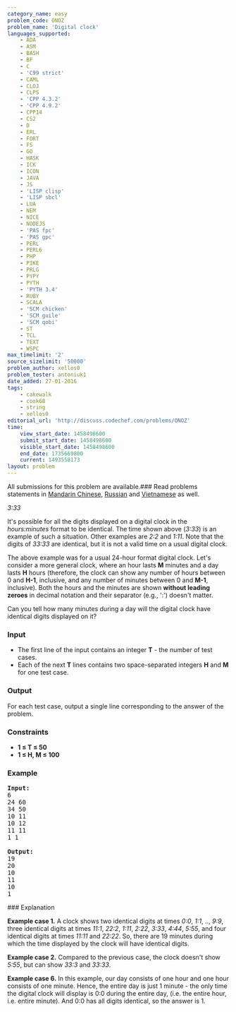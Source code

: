 ```yaml
---
category_name: easy
problem_code: ONOZ
problem_name: 'Digital clock'
languages_supported:
    - ADA
    - ASM
    - BASH
    - BF
    - C
    - 'C99 strict'
    - CAML
    - CLOJ
    - CLPS
    - 'CPP 4.3.2'
    - 'CPP 4.9.2'
    - CPP14
    - CS2
    - D
    - ERL
    - FORT
    - FS
    - GO
    - HASK
    - ICK
    - ICON
    - JAVA
    - JS
    - 'LISP clisp'
    - 'LISP sbcl'
    - LUA
    - NEM
    - NICE
    - NODEJS
    - 'PAS fpc'
    - 'PAS gpc'
    - PERL
    - PERL6
    - PHP
    - PIKE
    - PRLG
    - PYPY
    - PYTH
    - 'PYTH 3.4'
    - RUBY
    - SCALA
    - 'SCM chicken'
    - 'SCM guile'
    - 'SCM qobi'
    - ST
    - TCL
    - TEXT
    - WSPC
max_timelimit: '2'
source_sizelimit: '50000'
problem_author: xellos0
problem_tester: antoniuk1
date_added: 27-01-2016
tags:
    - cakewalk
    - cook68
    - string
    - xellos0
editorial_url: 'http://discuss.codechef.com/problems/ONOZ'
time:
    view_start_date: 1458498600
    submit_start_date: 1458498600
    visible_start_date: 1458498600
    end_date: 1735669800
    current: 1493558173
layout: problem
---
```

All submissions for this problem are available.###  Read problems statements in [Mandarin Chinese](http://www.codechef.com/download/translated/COOK68/mandarin/ONOZ.pdf), [Russian](http://www.codechef.com/download/translated/COOK68/russian/ONOZ.pdf) and [Vietnamese](http://www.codechef.com/download/translated/COOK68/vietnamese/ONOZ.pdf) as well.

_3:33_

It's possible for all the digits displayed on a digital clock in the _hours:minutes_ format to be identical. The time shown above (_3:33_) is an example of such a situation. Other examples are _2:2_ and _1:11_. Note that the digits of _33:33_ are identical, but it is not a valid time on a usual digital clock.

The above example was for a usual 24-hour format digital clock. Let's consider a more general clock, where an hour lasts **M** minutes and a day lasts **H** hours (therefore, the clock can show any number of hours between 0 and **H-1**, inclusive, and any number of minutes between 0 and **M-1**, inclusive). Both the hours and the minutes are shown **without leading zeroes** in decimal notation and their separator (e.g., ':') doesn't matter.

Can you tell how many minutes during a day will the digital clock have identical digits displayed on it?

### Input

- The first line of the input contains an integer **T** - the number of test cases.
- Each of the next **T** lines contains two space-separated integers **H** and **M** for one test case.

### Output

For each test case, output a single line corresponding to the answer of the problem.

### Constraints

- **1 ≤ T ≤ 50**
- **1 ≤ H, M ≤ 100**

### Example

<pre><b>Input:</b>
6
24 60
34 50
10 11
10 12
11 11
1 1

<b>Output:</b>
19
20
10
11
10
1
</pre>### Explanation

**Example case 1.** A clock shows two identical digits at times _0:0_, _1:1_, .., _9:9_, three identical digits at times _11:1_, _22:2_, _1:11_, _2:22_, _3:33_, _4:44_, _5:55_, and four identical digits at times _11:11_ and _22:22_. So, there are 19 minutes during which the time displayed by the clock will have identical digits.

**Example case 2.** Compared to the previous case, the clock doesn't show _5:55_, but can show _33:3_ and _33:33_.

**Example case 6.** In this example, our day consists of one hour and one hour consists of one minute. Hence, the entire day is just 1 minute - the only time the digital clock will display is 0:0 during the entire day, (i.e. the entire hour, i.e. entire minute). And 0:0 has all digits identical, so the answer is 1.
